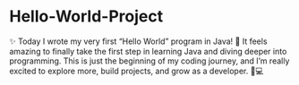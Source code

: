 # Hello-World-Project

✨ Today I wrote my very first “Hello World” program in Java! 🚀 It feels amazing to finally take the first step in learning Java and diving deeper into programming. This is just the beginning of my coding journey, and I’m really excited to explore more, build projects, and grow as a developer. 🌱💻
